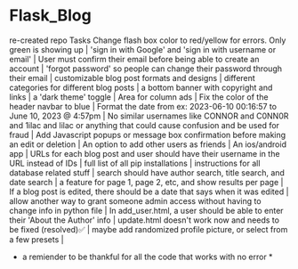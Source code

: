 # Flask_Blog
re-created repo
Tasks
  Change flash box color to red/yellow for errors. Only green is showing up |
  'sign in with Google' and 'sign in with username or email' |
  User must confirm their email before being able to create an account |
  'forgot password' so people can change their password through their email |
  customizable blog post formats and designs |
  different categories for different blog posts |
  a bottom banner with copyright and links |
  a 'dark theme' toggle |
  Area for column ads |
  Fix the color of the header navbar to blue |
  Format the date from ex: 2023-06-10 00:16:57 to June 10, 2023 @ 4:57pm |
  No similar usernames like CONNOR and C0NN0R and 1ilac and lilac or anything that could cause confusion and be used for fraud |
  Add Javascript popups or message box confirmation before making an edit or deletion |
  An option to add other users as friends |
  An ios/android app |
  URLs for each blog post and user should have their username in the URL instead of IDs |
  full list of all pip installations |
  instructions for all database related stuff |
  search should have author search, title search, and date search |
  a feature for page 1, page 2, etc, and show results per page |
  If a blog post is edited, there should be a date that says when it was edited | 
  allow another way to grant someone admin access without having to change info in python file |
  In add_user.html, a user should be able to enter their 'About the Author' info |
  update.html doesn't work now and needs to be fixed (resolved)✅ |
  maybe add randomized profile picture, or select from a few presets | 
  
  * a remiender to be thankful for all the code that works with no error *
  
